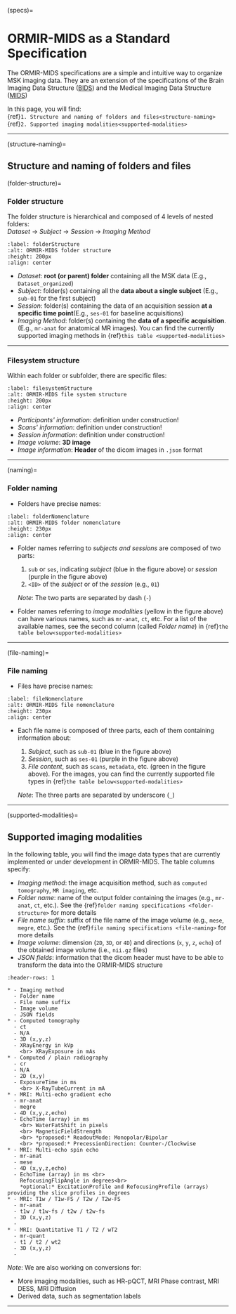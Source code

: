 (specs)=
# ORMIR-MIDS as a Standard Specification

The ORMIR-MIDS specifications are a simple and intuitive way to organize MSK imaging data. They are an extension of the specifications of the Brain Imaging Data Structure ([BIDS](https://bids.neuroimaging.io/index.html)) and the Medical Imaging Data Structure ([MIDS](https://arxiv.org/abs/2010.00434))

In this page, you will find:   
{ref}`1. Structure and naming of folders and files<structure-naming>`  
{ref}`2. Supported imaging modalities<supported-modalities>`  


---


(structure-naming)=
## Structure and naming of folders and files

(folder-structure)=
### Folder structure  

The folder structure is hierarchical and composed of 4 levels of nested folders:  
*Dataset* &rarr; *Subject* &rarr; *Session* &rarr; *Imaging Method*

```{figure} ./figures/folder_structure.png
:label: folderStructure
:alt: ORMIR-MIDS folder structure
:height: 200px
:align: center
```

- *Dataset*:  **root (or parent) folder** containing all the MSK data (E.g., `Dataset_organized`)
- *Subject*: folder(s) containing all the **data about a single subject** (E.g., `sub-01` for the first subject)
- *Session*: folder(s) containing the data of an acquisition session **at a specific time point**(E.g., `ses-01` for baseline acquisitions)
- *Imaging Method*: folder(s) containing the **data of a specific acquisition**. (E.g., `mr-anat` for anatomical MR images). You can find the  currently supported imaging methods in {ref}`this table <supported-modalities>`  


---


### Filesystem structure

Within each folder or subfolder, there are specific files:

```{figure} ./figures/filesystem_structure.png
:label: filesystemStructure
:alt: ORMIR-MIDS file system structure
:height: 200px
:align: center
```
- *Participants' information*: definition under construction!
- *Scans' information*: definition under construction!
- *Session information*: definition under construction!
- *Image volume*: **3D image** 
- *Image information*: **Header** of the dicom images in `.json` format


---


(naming)=
### Folder naming
- Folders have precise names:
```{figure} ./figures/folder_nomenclature.png
:label: folderNomenclature
:alt: ORMIR-MIDS folder nomenclature
:height: 230px
:align: center
```
- Folder names referring to *subjects and sessions* are composed of two parts:
  1. `sub` or `ses`, indicating *subject* (blue in the figure above) or *session* (purple in the figure above) 
  2. `<ID>` of the *subject* or of the *session* (e.g., `01`)   
  
  *Note*: The two parts are separated by dash (`-`)

- Folder names referring to *image modalities* (yellow in the figure above) can have various names, such as `mr-anat`, `ct`, etc. For a list of the available names, see the second column (called *Folder name*) in {ref}`the table below<supported-modalities>`    

 
---


(file-naming)=
### File naming
- Files have precise names:
```{figure} ./figures/file_nomenclature.png
:label: fileNomenclature
:alt: ORMIR-MIDS file nomenclature
:height: 230px
:align: center
```
- Each file name is composed of three parts, each of them containing information about:
  1. *Subject*, such as `sub-01` (blue in the figure above)
  2. *Session*, such as `ses-01` (purple in the figure above)
  3. *File content*, such as `scans`, `metadata`, etc. (green in the figure above). For the images, you can find the  currently supported file types in {ref}`the table below<supported-modalities>`      

  *Note*: The three parts are separated by underscore (`_`)


---


(supported-modalities)=
## Supported imaging modalities


In the following table, you will find the image data types that are currently implemented or under development in ORMIR-MIDS. The table columns specify:  
- *Imaging method*: the image acquisition method, such as `computed tomography`, `MR imaging`, etc.
- *Folder name*: name of the output folder containing the images (e.g., `mr-anat`, `ct`, etc.). See the {ref}`folder naming specifications <folder-structure>` for more details
- *File name suffix*: suffix of the file name of the image volume (e.g., `mese`, `megre`, etc.). See the {ref}`file naming specifications <file-naming>` for more details
- *Image volume*: dimension (`2D`, `3D`, or `4D`) and directions (`x`, `y`, `z`, `echo`) of the obtained image volume (i.e., `nii.gz` files)
- *JSON fields*: information that the dicom header must have to be able to transform the data into the ORMIR-MIDS structure

```{list-table}
:header-rows: 1

* - Imaging method
  - Folder name
  - File name suffix
  - Image volume
  - JSON fields
* - Computed tomography
  - ct
  - N/A
  - 3D (x,y,z)
  - XRayEnergy in kVp 
    <br> XRayExposure in mAs
* - Computed / plain radiography
  - cr
  - N/A
  - 2D (x,y)
  - ExposureTime in ms 
    <br> X-RayTubeCurrent in mA
* - MRI: Multi-echo gradient echo
  - mr-anat
  - megre
  - 4D (x,y,z,echo)
  - EchoTime (array) in ms 
    <br> WaterFatShift in pixels 
    <br> MagneticFieldStrength 
    <br> *proposed:* ReadoutMode: Monopolar/Bipolar 
    <br> *proposed:* PrecessionDirection: Counter-/Clockwise
* - MRI: Multi-echo spin echo
  - mr-anat
  - mese
  - 4D (x,y,z,echo)
  - EchoTime (array) in ms <br>	
    RefocusingFlipAngle in degrees<br>
    *optional:* ExcitationProfile and RefocusingProfile (arrays) providing the slice profiles in degrees
* - MRI: T1w / T1w-FS / T2w / T2w-FS
  - mr-anat
  - t1w / t1w-fs / t2w / t2w-fs
  - 3D (x,y,z)
  - 
* - MRI: Quantitative T1 / T2 / wT2
  - mr-quant
  - t1 / t2 / wt2
  - 3D (x,y,z)
  - 
```

*Note*: We are also working on conversions for:
- More imaging modalities, such as HR-pQCT, MRI Phase contrast, MRI DESS, MRI Diffusion  
- Derived data, such as segmentation labels

---
